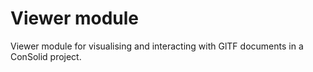 # Viewer module
Viewer module for visualising and interacting with GlTF documents in a ConSolid project.